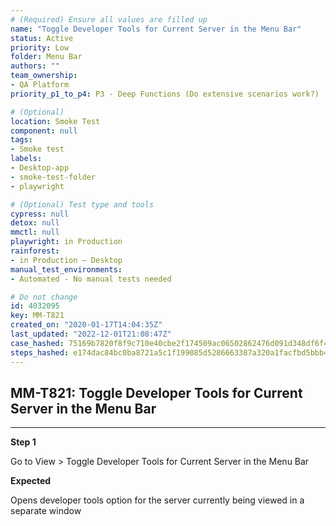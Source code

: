 ```yaml
---
# (Required) Ensure all values are filled up
name: "Toggle Developer Tools for Current Server in the Menu Bar"
status: Active
priority: Low
folder: Menu Bar
authors: ""
team_ownership: 
- QA Platform
priority_p1_to_p4: P3 - Deep Functions (Do extensive scenarios work?)

# (Optional)
location: Smoke Test
component: null
tags: 
- Smoke test
labels: 
- Desktop-app
- smoke-test-folder
- playwright

# (Optional) Test type and tools
cypress: null
detox: null
mmctl: null
playwright: in Production
rainforest: 
- in Production — Desktop
manual_test_environments: 
- Automated - No manual tests needed

# Do not change
id: 4032095
key: MM-T821
created_on: "2020-01-17T14:04:35Z"
last_updated: "2022-12-01T21:08:47Z"
case_hashed: 75169b7820f8f9c710e40cbe2f174509ac06502862476d091d348df6f490ff4ca390ed82d942fc6532ee836854588b7c
steps_hashed: e174dac84bc0ba8721a5c1f199085d5286663387a320a1facfbd5bbb42b868bb7cb786573cad06303588963d6340825d
---
```


<!-- (Auto-generated) Based on frontmatter's "key" and "name" -->

## MM-T821: Toggle Developer Tools for Current Server in the Menu Bar

---

**Step 1**

Go to View > Toggle Developer Tools for Current Server in the Menu Bar

**Expected**

Opens developer tools option for the server currently being viewed in a separate window
